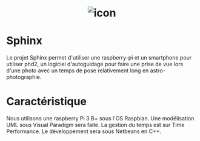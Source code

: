 
<h1 align="center">
  <img src="http://laclefdesetoiles.com/7632-full/celestron-nexstar-8-evolution.jpg" alt="icon">
</h1>

# Sphinx
Le projet Sphinx permet d'utiliser une raspberry-pi et un smartphone pour utiliser phd2, un logiciel d'autoguidage pour faire une prise de vue lors d'une photo avec un temps de pose relativement long en astro-photographie.
# Caractéristique
Nous utilisons une raspberry Pi 3 B+ sous l'OS Raspbian.
Une modélisation UML sous Visual Paradigm sera faite.
La gestion du temps est sur Time Performance.
Le développement sera sous Netbeans en C++.
